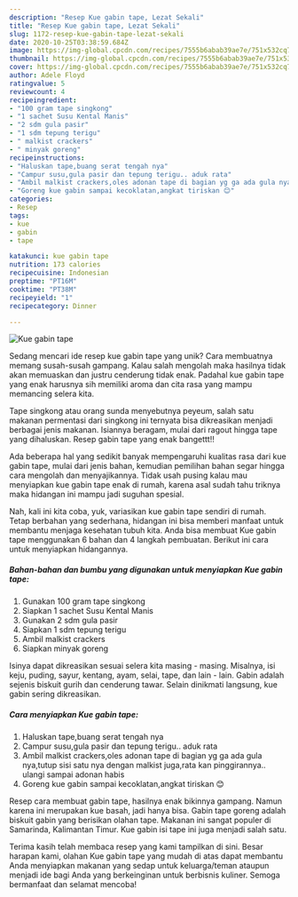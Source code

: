 ```yaml
---
description: "Resep Kue gabin tape, Lezat Sekali"
title: "Resep Kue gabin tape, Lezat Sekali"
slug: 1172-resep-kue-gabin-tape-lezat-sekali
date: 2020-10-25T03:38:59.684Z
image: https://img-global.cpcdn.com/recipes/7555b6abab39ae7e/751x532cq70/kue-gabin-tape-foto-resep-utama.jpg
thumbnail: https://img-global.cpcdn.com/recipes/7555b6abab39ae7e/751x532cq70/kue-gabin-tape-foto-resep-utama.jpg
cover: https://img-global.cpcdn.com/recipes/7555b6abab39ae7e/751x532cq70/kue-gabin-tape-foto-resep-utama.jpg
author: Adele Floyd
ratingvalue: 5
reviewcount: 4
recipeingredient:
- "100 gram tape singkong"
- "1 sachet Susu Kental Manis"
- "2 sdm gula pasir"
- "1 sdm tepung terigu"
- " malkist crackers"
- " minyak goreng"
recipeinstructions:
- "Haluskan tape,buang serat tengah nya"
- "Campur susu,gula pasir dan tepung terigu.. aduk rata"
- "Ambil malkist crackers,oles adonan tape di bagian yg ga ada gula nya,tutup sisi satu nya dengan malkist juga,rata kan pinggirannya.. ulangi sampai adonan habis"
- "Goreng kue gabin sampai kecoklatan,angkat tiriskan 😊"
categories:
- Resep
tags:
- kue
- gabin
- tape

katakunci: kue gabin tape 
nutrition: 173 calories
recipecuisine: Indonesian
preptime: "PT16M"
cooktime: "PT38M"
recipeyield: "1"
recipecategory: Dinner

---
```



![Kue gabin tape](https://img-global.cpcdn.com/recipes/7555b6abab39ae7e/751x532cq70/kue-gabin-tape-foto-resep-utama.jpg)

Sedang mencari ide resep kue gabin tape yang unik? Cara membuatnya memang susah-susah gampang. Kalau salah mengolah maka hasilnya tidak akan memuaskan dan justru cenderung tidak enak. Padahal kue gabin tape yang enak harusnya sih memiliki aroma dan cita rasa yang mampu memancing selera kita.

Tape singkong atau orang sunda menyebutnya peyeum, salah satu makanan permentasi dari singkong ini ternyata bisa dikreasikan menjadi berbagai jenis makanan. Isiannya beragam, mulai dari ragout hingga tape yang dihaluskan. Resep gabin tape yang enak bangettt!!

Ada beberapa hal yang sedikit banyak mempengaruhi kualitas rasa dari kue gabin tape, mulai dari jenis bahan, kemudian pemilihan bahan segar hingga cara mengolah dan menyajikannya. Tidak usah pusing kalau mau menyiapkan kue gabin tape enak di rumah, karena asal sudah tahu triknya maka hidangan ini mampu jadi suguhan spesial.


Nah, kali ini kita coba, yuk, variasikan kue gabin tape sendiri di rumah. Tetap berbahan yang sederhana, hidangan ini bisa memberi manfaat untuk membantu menjaga kesehatan tubuh kita. Anda bisa membuat Kue gabin tape menggunakan 6 bahan dan 4 langkah pembuatan. Berikut ini cara untuk menyiapkan hidangannya.

<!--inarticleads1-->

##### Bahan-bahan dan bumbu yang digunakan untuk menyiapkan Kue gabin tape:

1. Gunakan 100 gram tape singkong
1. Siapkan 1 sachet Susu Kental Manis
1. Gunakan 2 sdm gula pasir
1. Siapkan 1 sdm tepung terigu
1. Ambil  malkist crackers
1. Siapkan  minyak goreng


Isinya dapat dikreasikan sesuai selera kita masing - masing. Misalnya, isi keju, puding, sayur, kentang, ayam, selai, tape, dan lain - lain. Gabin adalah sejenis biskuit gurih dan cenderung tawar. Selain dinikmati langsung, kue gabin sering dikreasikan. 

<!--inarticleads2-->

##### Cara menyiapkan Kue gabin tape:

1. Haluskan tape,buang serat tengah nya
1. Campur susu,gula pasir dan tepung terigu.. aduk rata
1. Ambil malkist crackers,oles adonan tape di bagian yg ga ada gula nya,tutup sisi satu nya dengan malkist juga,rata kan pinggirannya.. ulangi sampai adonan habis
1. Goreng kue gabin sampai kecoklatan,angkat tiriskan 😊


Resep cara membuat gabin tape, hasilnya enak bikinnya gampang. Namun karena ini merupakan kue basah, jadi hanya bisa. Gabin tape goreng adalah biskuit gabin yang berisikan olahan tape. Makanan ini sangat populer di Samarinda, Kalimantan Timur. Kue gabin isi tape ini juga menjadi salah satu. 

Terima kasih telah membaca resep yang kami tampilkan di sini. Besar harapan kami, olahan Kue gabin tape yang mudah di atas dapat membantu Anda menyiapkan makanan yang sedap untuk keluarga/teman ataupun menjadi ide bagi Anda yang berkeinginan untuk berbisnis kuliner. Semoga bermanfaat dan selamat mencoba!
